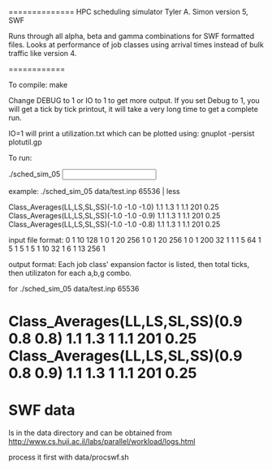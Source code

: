 ==============
HPC scheduling simulator
Tyler A. Simon
version 5, SWF

Runs through all alpha, beta and gamma combinations for SWF formatted files.
Looks at performance of job classes using arrival times instead of bulk traffic like version 4.

============

To compile: make

Change DEBUG to 1 or IO to 1 to get more output.
If you set Debug to 1, you will get a tick by tick printout, it will take a very long time to get a complete run.

IO=1 will print a utilization.txt which can be plotted using:
gnuplot -persist plotutil.gp

To run:

./sched_sim_05 <input file> <system size>

example:
./sched_sim_05 data/test.inp 65536 | less

Class_Averages(LL,LS,SL,SS)(-1.0 -1.0 -1.0)     1.1     1.3      1      1.1     201     0.25
Class_Averages(LL,LS,SL,SS)(-1.0 -1.0 -0.9)     1.1     1.3      1      1.1     201     0.25
Class_Averages(LL,LS,SL,SS)(-1.0 -1.0 -0.8)     1.1     1.3      1      1.1     201     0.25


input file format:
<start time> <waittime> <runtime> <cores> <priority>
0 1 10 128 1
0 1 20 256 1
0 1 20 256 1
0 1 200 32 1
1 1 5 64 1
5 1 5 1
5 1 10 32 1
6 1 13 256 1


output format:
Each job class' expansion factor is listed, then total ticks, then utilizaton for each a,b,g combo.

for ./sched_sim_05 data/test.inp 65536

Class_Averages(LL,LS,SL,SS)(0.9 0.8 0.8)        1.1     1.3      1      1.1     201     0.25
Class_Averages(LL,LS,SL,SS)(0.9 0.8 0.9)        1.1     1.3      1      1.1     201     0.25
========
SWF data
========

Is in the data directory and can be obtained from 
http://www.cs.huji.ac.il/labs/parallel/workload/logs.html


process it first with data/procswf.sh
